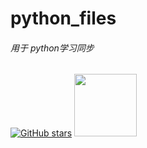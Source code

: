 
# python_files

###### 用于 python学习同步
<a href='https://github.com/NiNG-XiAOYUAN/python'><img alt="GitHub stars" src="https://img.shields.io/github/stars/NiNG-XiAOYUAN/python?logo=github"></a>
<a href="https://github.com/NiNG-XiAOYUAN"><img src="https://avatars.githubusercontent.com/u/65067189?s=400&u=a9416a90b8b9fd91d47f23fdc57dd0eda3934420&v=4" width="100px"></a> 

